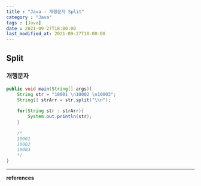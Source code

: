 ```yaml
---
title : "Java - 개행문자 Split"
category : "Java"
tags : [Java]
date : 2021-09-27T18:00:00
last_modified_at: 2021-09-27T18:00:00
---
```


## Split

### 개행문자

```java
public void main(String[] args){
    String str = "10001 \n10002 \n10003";
    String[] strArr = str.split("\\n");
    
    for(String str : strArr){
        System.out.println(str);
    }
    
    /*
    10001
    10002
    10003
    */
}
```



---

**references**